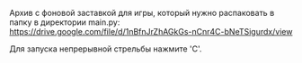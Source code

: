 Архив с фоновой заставкой для игры, который нужно распаковать в папку в директории main.py:
https://drive.google.com/file/d/1nBfnJrZhAGkGs-nCnr4C-bNeTSigurdx/view

Для запуска непрерывной стрельбы нажмите 'C'.
